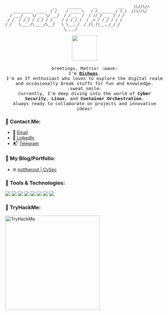 
```
                     __     ______     __         ___    /\//\//
   _________  ____  / /_   / ____ \   / /______ _/ (_)  //\//\/
  / ___/ __ \/ __ \/ __/  / / __ `/  / //_/ __ `/ / /
 / /  / /_/ / /_/ / /_   / / /_/ /  / ,< / /_/ / / /
/_/   \____/\____/\__/   \ \__,_/  /_/|_|\__,_/_/_/
                          \____/
```

<p align="center">
  <img src="https://media.giphy.com/media/26tn33aiTi1jkl6H6/giphy.gif" width="80px">
  <br><br>
  <samp>
    Greetings, Matrix! :wave: <br> I'm <b><a rel="nofollow noopener noreferrer" target="_blank" href="https://nottheroot.in/">Bishwas</a></b>.
    <br>I'm an IT enthusiast who loves to explore the digital realm and occasionally break stuffs for fun and knowledge. :sweat_smile:
    <br>Currently, I'm deep diving into the world of <b>Cyber Security</b>, <b>Linux</b>, and <b>Container Orchestration</b>.
    <br>Always ready to collaborate on projects and innovative ideas!
  </samp>
</p>

### :satellite: Contact Me:

- 📧 [Email](mailto:bishwas@nottheroot.in)
- 💼 [LinkedIn](https://www.linkedin.com/in/bishwassagar)
- 📬 [Telegram](https://t.me/BishwasSagar)

### :notebook_with_decorative_cover: My Blog/Portfolio:

- 🌐 [nottheroot | CySec](https://nottheroot.in/)

### :wrench: Tools & Technologies:

![](https://img.shields.io/badge/OS-Linux-informational?style=flat&logo=linux&logoColor=white&color=2bbc8a)
![](https://img.shields.io/badge/Editor-Vim-informational?style=flat&logo=vim&logoColor=white&color=2bbc8a)
![](https://img.shields.io/badge/Code-Python-informational?style=flat&logo=python&logoColor=white&color=2bbc8a)
![](https://img.shields.io/badge/Shell-Bash-informational?style=flat&logo=gnu-bash&logoColor=white&color=2bbc8a)
![](https://img.shields.io/badge/Tools-Docker-informational?style=flat&logo=docker&logoColor=white&color=2bbc8a)
![](https://img.shields.io/badge/Cloud-AWS-informational?style=flat&logo=amazon-aws&logoColor=white&color=2bbc8a)
![](https://img.shields.io/badge/Cloud-Google_Cloud-informational?style=flat&logo=google-cloud&logoColor=white&color=2bbc8a)
![](https://img.shields.io/badge/Security-Burp_Suite-informational?style=flat&logo=burp-suite&logoColor=white&color=2bbc8a)

### :pushpin: TryHackMe:
<img src="https://tryhackme-badges.s3.amazonaws.com/BishwasSagar.png" alt="TryHackMe" width="300px">
